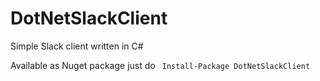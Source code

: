 # DotNetSlackClient
Simple Slack client written in C#

Available as Nuget package just do `` Install-Package DotNetSlackClient`` 

